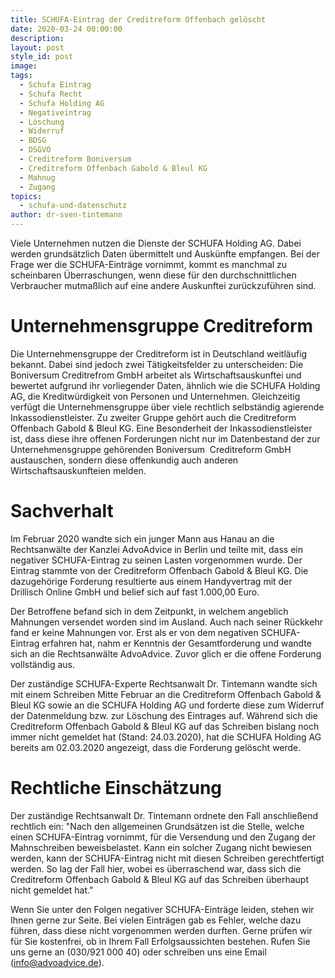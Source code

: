 ```yaml
---
title: SCHUFA-Eintrag der Creditreform Offenbach gelöscht
date: 2020-03-24 00:00:00
description:
layout: post
style_id: post
image:
tags:
  - Schufa Eintrag
  - Schufa Recht
  - Schufa Holding AG
  - Negativeintrag
  - Löschung
  - Widerruf
  - BDSG
  - DSGVO
  - Creditreform Boniversum
  - Creditreform Offenbach Gabold & Bleul KG
  - Mahnug
  - Zugang
topics:
  - schufa-und-datenschutz
author: dr-sven-tintemann
---
```


Viele Unternehmen nutzen die Dienste der SCHUFA Holding AG. Dabei werden grundsätzlich Daten übermittelt und Auskünfte empfangen. Bei der Frage wer die SCHUFA-Einträge vornimmt, kommt es manchmal zu scheinbaren Überraschungen, wenn diese für den durchschnittlichen Verbraucher mutma&szlig;lich auf eine andere Auskunftei zurückzuführen sind.

# Unternehmensgruppe Creditreform

Die Unternehmensgruppe der Creditreform ist in Deutschland weitläufig bekannt. Dabei sind jedoch zwei Tätigkeitsfelder zu unterscheiden: Die Boniversum Creditrefrom GmbH arbeitet als Wirtschaftsauskunftei und bewertet aufgrund ihr vorliegender Daten, ähnlich wie die SCHUFA Holding AG, die Kreditwürdigkeit von Personen und Unternehmen. Gleichzeitig verfügt die Unternehmensgruppe über viele rechtlich selbständig agierende Inkassodienstleister. Zu zweiter Gruppe gehört auch die Creditreform Offenbach Gabold & Bleul KG. Eine Besonderheit der Inkassodienstleister ist, dass diese ihre offenen Forderungen nicht nur im Datenbestand der zur Unternehmensgruppe gehörenden Boniversum&nbsp; Creditreform GmbH austauschen, sondern diese offenkundig auch anderen Wirtschaftsauskunfteien melden.

# Sachverhalt

Im Februar 2020 wandte sich ein junger Mann aus Hanau an die Rechtsanwälte der Kanzlei AdvoAdvice in Berlin und teilte mit, dass ein negativer SCHUFA-Eintrag zu seinen Lasten vorgenommen wurde. Der Eintrag stammte von der Creditreform Offenbach Gabold & Bleul KG. Die dazugehörige Forderung resultierte aus einem Handyvertrag mit der Drillisch Online GmbH und belief sich auf fast 1.000,00 Euro.&nbsp;

Der Betroffene befand sich in dem Zeitpunkt, in welchem angeblich Mahnungen versendet worden sind im Ausland. Auch nach seiner Rückkehr fand er keine Mahnungen vor. Erst als er von dem negativen SCHUFA-Eintrag erfahren hat, nahm er Kenntnis der Gesamtforderung und wandte sich an die Rechtsanwälte AdvoAdvice. Zuvor glich er die offene Forderung vollständig aus.

Der zuständige SCHUFA-Experte Rechtsanwalt Dr. Tintemann wandte sich mit einem Schreiben Mitte Februar an die Creditreform Offenbach Gabold & Bleul KG sowie an die SCHUFA Holding AG und forderte diese zum Widerruf der Datenmeldung bzw. zur Löschung des Eintrages auf. Während sich die Creditreform Offenbach Gabold & Bleul KG auf das Schreiben bislang noch immer nicht gemeldet hat (Stand: 24.03.2020), hat die SCHUFA Holding AG bereits am 02.03.2020 angezeigt, dass die Forderung gelöscht werde.

# Rechtliche Einschätzung

Der zuständige Rechtsanwalt Dr. Tintemann ordnete den Fall anschlie&szlig;end rechtlich ein: "Nach den allgemeinen Grundsätzen ist die Stelle, welche einen SCHUFA-Eintrag vornimmt, für die Versendung und den Zugang der Mahnschreiben beweisbelastet. Kann ein solcher Zugang nicht bewiesen werden, kann der SCHUFA-Eintrag nicht mit diesen Schreiben gerechtfertigt werden. So lag der Fall hier, wobei es überraschend war, dass sich die Creditreform Offenbach Gabold & Bleul KG auf das Schreiben überhaupt nicht gemeldet hat."

Wenn Sie unter den Folgen negativer SCHUFA-Einträge leiden, stehen wir Ihnen gerne zur Seite. Bei vielen Einträgen gab es Fehler, welche dazu führen, dass diese nicht vorgenommen werden durften. Gerne prüfen wir für Sie kostenfrei, ob in Ihrem Fall Erfolgsaussichten bestehen. Rufen Sie uns gerne an (030/921 000 40) oder schreiben uns eine Email (info@advoadvice.de).

&nbsp;